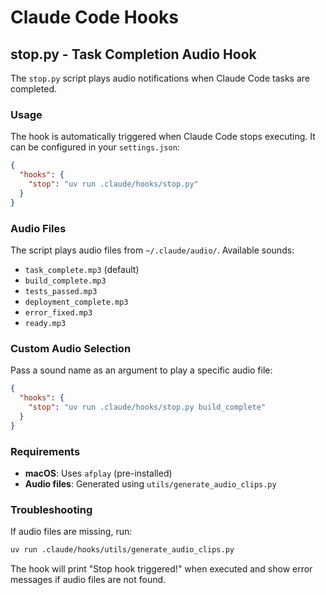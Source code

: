 # Claude Code Hooks

## stop.py - Task Completion Audio Hook

The `stop.py` script plays audio notifications when Claude Code tasks are completed.

### Usage

The hook is automatically triggered when Claude Code stops executing. It can be configured in your `settings.json`:

```json
{
  "hooks": {
    "stop": "uv run .claude/hooks/stop.py"
  }
}
```

### Audio Files

The script plays audio files from `~/.claude/audio/`. Available sounds:

- `task_complete.mp3` (default)
- `build_complete.mp3`
- `tests_passed.mp3`
- `deployment_complete.mp3`
- `error_fixed.mp3`
- `ready.mp3`

### Custom Audio Selection

Pass a sound name as an argument to play a specific audio file:

```json
{
  "hooks": {
    "stop": "uv run .claude/hooks/stop.py build_complete"
  }
}
```

### Requirements

- **macOS**: Uses `afplay` (pre-installed)
- **Audio files**: Generated using `utils/generate_audio_clips.py`

### Troubleshooting

If audio files are missing, run:
```bash
uv run .claude/hooks/utils/generate_audio_clips.py
```

The hook will print "Stop hook triggered!" when executed and show error messages if audio files are not found.
